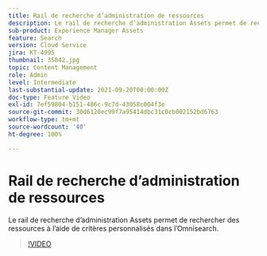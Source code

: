 ```yaml
---
title: Rail de recherche d’administration de ressources
description: Le rail de recherche d’administration Assets permet de rechercher des ressources à l’aide de critères personnalisés dans l’Omnisearch.
sub-product: Experience Manager Assets
feature: Search
version: Cloud Service
jira: KT-4995
thumbnail: 35842.jpg
topic: Content Management
role: Admin
level: Intermediate
last-substantial-update: 2021-09-20T00:00:00Z
doc-type: Feature Video
exl-id: 7ef59804-b151-486c-9c7d-43058c004f3e
source-git-commit: 30d6120ec99f7a95414dbc31c0cb002152bd6763
workflow-type: tm+mt
source-wordcount: '40'
ht-degree: 100%

---
```


# Rail de recherche d’administration de ressources

Le rail de recherche d’administration Assets permet de rechercher des ressources à l’aide de critères personnalisés dans l’Omnisearch.

>[!VIDEO](https://video.tv.adobe.com/v/35842?quality=12&learn=on)
